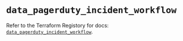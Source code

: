 # `data_pagerduty_incident_workflow`

Refer to the Terraform Registory for docs: [`data_pagerduty_incident_workflow`](https://registry.terraform.io/providers/pagerduty/pagerduty/2.14.6/docs/data-sources/incident_workflow).
